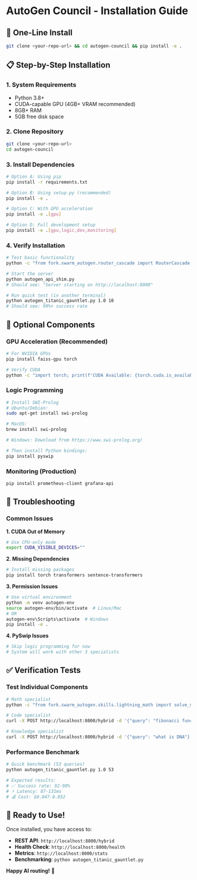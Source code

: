 # AutoGen Council - Installation Guide

## 🚀 **One-Line Install**

```bash
git clone <your-repo-url> && cd autogen-council && pip install -e .
```

## 📋 **Step-by-Step Installation**

### **1. System Requirements**
- Python 3.8+ 
- CUDA-capable GPU (4GB+ VRAM recommended)
- 8GB+ RAM
- 5GB free disk space

### **2. Clone Repository**
```bash
git clone <your-repo-url>
cd autogen-council
```

### **3. Install Dependencies**
```bash
# Option A: Using pip
pip install -r requirements.txt

# Option B: Using setup.py (recommended)
pip install -e .

# Option C: With GPU acceleration
pip install -e .[gpu]

# Option D: Full development setup
pip install -e .[gpu,logic,dev,monitoring]
```

### **4. Verify Installation**
```bash
# Test basic functionality
python -c "from fork.swarm_autogen.router_cascade import RouterCascade; print('✅ Installation successful!')"

# Start the server
python autogen_api_shim.py
# Should see: "Server starting on http://localhost:8000"

# Run quick test (in another terminal)
python autogen_titanic_gauntlet.py 1.0 10
# Should see: 90%+ success rate
```

## 🔧 **Optional Components**

### **GPU Acceleration (Recommended)**
```bash
# For NVIDIA GPUs
pip install faiss-gpu torch

# Verify CUDA
python -c "import torch; print(f'CUDA Available: {torch.cuda.is_available()}')"
```

### **Logic Programming**
```bash
# Install SWI-Prolog
# Ubuntu/Debian:
sudo apt-get install swi-prolog

# MacOS:
brew install swi-prolog

# Windows: Download from https://www.swi-prolog.org/

# Then install Python bindings:
pip install pyswip
```

### **Monitoring (Production)**
```bash
pip install prometheus-client grafana-api
```

## 🚨 **Troubleshooting**

### **Common Issues**

**1. CUDA Out of Memory**
```bash
# Use CPU-only mode
export CUDA_VISIBLE_DEVICES=""
```

**2. Missing Dependencies**
```bash
# Install missing packages
pip install torch transformers sentence-transformers
```

**3. Permission Issues**
```bash
# Use virtual environment
python -m venv autogen-env
source autogen-env/bin/activate  # Linux/Mac
# OR
autogen-env\Scripts\activate  # Windows
pip install -e .
```

**4. PySwip Issues**
```bash
# Skip logic programming for now
# System will work with other 3 specialists
```

## ✅ **Verification Tests**

### **Test Individual Components**
```bash
# Math specialist
python -c "from fork.swarm_autogen.skills.lightning_math import solve_math; import asyncio; print(asyncio.run(solve_math('2+2')))"

# Code specialist  
curl -X POST http://localhost:8000/hybrid -d '{"query": "fibonacci function"}' -H "Content-Type: application/json"

# Knowledge specialist
curl -X POST http://localhost:8000/hybrid -d '{"query": "what is DNA"}' -H "Content-Type: application/json"
```

### **Performance Benchmark**
```bash
# Quick benchmark (53 queries)
python autogen_titanic_gauntlet.py 1.0 53

# Expected results:
# ✅ Success rate: 92-98%
# ⚡ Latency: 87-131ms
# 💰 Cost: $0.047-0.052
```

## 🎯 **Ready to Use!**

Once installed, you have access to:

- **REST API**: `http://localhost:8000/hybrid`
- **Health Check**: `http://localhost:8000/health`  
- **Metrics**: `http://localhost:8000/stats`
- **Benchmarking**: `python autogen_titanic_gauntlet.py`

**Happy AI routing!** 🚀 
